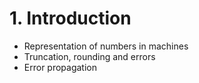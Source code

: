<h1>1. Introduction</h1>

* Representation of numbers in machines
* Truncation, rounding and errors
* Error propagation